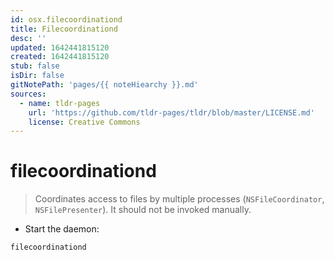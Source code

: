 ```yaml
---
id: osx.filecoordinationd
title: Filecoordinationd
desc: ''
updated: 1642441815120
created: 1642441815120
stub: false
isDir: false
gitNotePath: 'pages/{{ noteHiearchy }}.md'
sources:
  - name: tldr-pages
    url: 'https://github.com/tldr-pages/tldr/blob/master/LICENSE.md'
    license: Creative Commons
---
```

# filecoordinationd

> Coordinates access to files by multiple processes (`NSFileCoordinator`, `NSFilePresenter`).
> It should not be invoked manually.

- Start the daemon:

`filecoordinationd`

